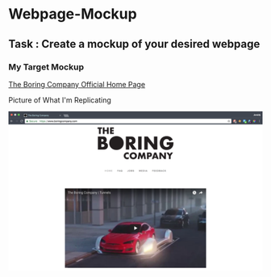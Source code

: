 # Webpage-Mockup
## Task : Create a mockup of your desired webpage
### My Target Mockup

[The Boring Company Official Home Page](https://www.boringcompany.com/)

Picture of What I'm Replicating

![Official Website Picture](Replication.png "Official Website Picture")
